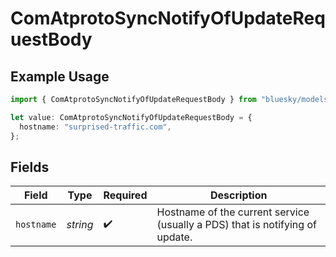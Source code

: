 # ComAtprotoSyncNotifyOfUpdateRequestBody

## Example Usage

```typescript
import { ComAtprotoSyncNotifyOfUpdateRequestBody } from "bluesky/models/operations";

let value: ComAtprotoSyncNotifyOfUpdateRequestBody = {
  hostname: "surprised-traffic.com",
};
```

## Fields

| Field                                                                        | Type                                                                         | Required                                                                     | Description                                                                  |
| ---------------------------------------------------------------------------- | ---------------------------------------------------------------------------- | ---------------------------------------------------------------------------- | ---------------------------------------------------------------------------- |
| `hostname`                                                                   | *string*                                                                     | :heavy_check_mark:                                                           | Hostname of the current service (usually a PDS) that is notifying of update. |